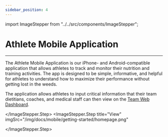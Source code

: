 ```yaml
---
sidebar_position: 4
---
```


import ImageStepper from "../../src/components/ImageStepper";

# Athlete Mobile Application

---

The Athlete Mobile Application is our iPhone- and Android-compatible application that
allows athletes to track and monitor their nutrition and training activities. The app is designed to
be simple, informative, and helpful for athletes to understand how to maximize their performance
without getting lost in the weeds.

The application allows athletes to input critical information that their team dietitians, coaches, and
medical staff can then view on the [Team Web Dashboard][dashboard].

</ImageStepper.Step>
  <ImageStepper.Step
    title="View"
    imgSrc="/img/docs/mobile/getting-started/homepage.png"
    
  >

  </ImageStepper.Step>
</ImageStepper>


[beta]: https://en.wikipedia.org/wiki/Software_release_life_cycle#Beta
[contact]: /docs#feedback--assistance
[dashboard]: /docs/dashboard

